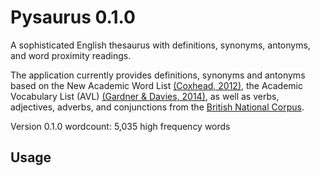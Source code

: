 # Pysaurus 0.1.0

A sophisticated English thesaurus with definitions, synonyms, antonyms, and word proximity readings.

The application currently provides definitions, synonyms and antonyms based on the New Academic Word List [(Coxhead, 2012)](https://onlinelibrary.wiley.com/doi/abs/10.2307/3587951), the Academic Vocabulary List (AVL) [(Gardner & Davies, 2014)](https://academic.oup.com/applij/article/35/3/305/146569), as well as verbs, adjectives, adverbs, and conjunctions from the [British National Corpus](http://www.natcorp.ox.ac.uk/corpus/index.xml).

Version 0.1.0 wordcount: 5,035 high frequency words

## Usage